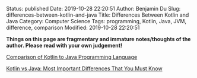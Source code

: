 Status: published
Date: 2019-10-28 22:20:51
Author: Benjamin Du
Slug: differences-between-kotlin-and-java
Title: Differences Between Kotlin and Java
Category: Computer Science
Tags: programming, Kotlin, Java, JVM, difference, comparison
Modified: 2019-10-28 22:20:51

**Things on this page are fragmentary and immature notes/thoughts of the author. Please read with your own judgement!**

[Comparison of Kotlin to Java Programming Language](https://kotlinlang.org/docs/reference/comparison-to-java.html)

[Kotlin vs Java: Most Important Differences That You Must Know](https://hackr.io/blog/kotlin-vs-java)
